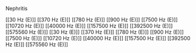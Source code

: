 Nephritis

[[30 Hz (E)]]
[[370 Hz (E)]]
[[780 Hz (E)]]
[[900 Hz (E)]]
[[7500 Hz (E)]]
[[10720 Hz (E)]]
[[40000 Hz (E)]]
[[157500 Hz (E)]]
[[392500 Hz (E)]]
[[575560 Hz (E)]]
[[30 Hz (E)]]
[[370 Hz (E)]]
[[780 Hz (E)]]
[[900 Hz (E)]]
[[7500 Hz (E)]]
[[10720 Hz (E)]]
[[40000 Hz (E)]]
[[157500 Hz (E)]]
[[392500 Hz (E)]]
[[575560 Hz (E)]]